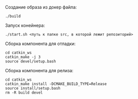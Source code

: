 Создание образа из докер файла:
```
./build
```

Запуск конейнера:
```
./start.sh <путь к папке src, в которой лежит репозиторий>
```

Сборка компонента для отладки:
```
cd catkin_ws 
catkin_make -j 3
source devel/setup.bash
```

Сборка компонента для релиза:
```
cd catkin_ws 
catkin_make install -DCMAKE_BUILD_TYPE=Release
source install/setup.bash
rm -R build devel
```
